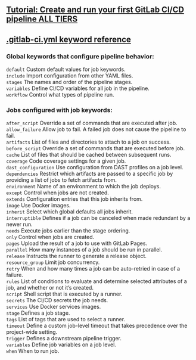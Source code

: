 ## [Tutorial: Create and run your first GitLab CI/CD pipeline ALL TIERS](https://docs.gitlab.com/ee/ci/quick_start/)
## [.gitlab-ci.yml keyword reference](https://docs.gitlab.com/ee/ci/yaml/index.html)


### Global keywords that configure pipeline behavior:

`default`	Custom default values for job keywords.\
`include`	Import configuration from other YAML files.\
`stages`	The names and order of the pipeline stages.\
`variables`	Define CI/CD variables for all job in the pipeline.\
`workflow`	Control what types of pipeline run.


### Jobs configured with job keywords:

`after_script`	Override a set of commands that are executed after job.\
`allow_failure`	Allow job to fail. A failed job does not cause the pipeline to fail.\
`artifacts`	List of files and directories to attach to a job on success.\
`before_script`	Override a set of commands that are executed before job.\
`cache`	List of files that should be cached between subsequent runs.\
`coverage`	Code coverage settings for a given job.\
`dast_configuration`	Use configuration from DAST profiles on a job level.\
`dependencies`	Restrict which artifacts are passed to a specific job by providing a list of jobs to fetch artifacts from.\
`environment`	Name of an environment to which the job deploys.\
`except`	Control when jobs are not created.\
`extends`	Configuration entries that this job inherits from.\
`image`	Use Docker images.\
`inherit`	Select which global defaults all jobs inherit.\
`interruptible`	Defines if a job can be canceled when made redundant by a newer run.\
`needs`	Execute jobs earlier than the stage ordering.\
`only`	Control when jobs are created.\
`pages`	Upload the result of a job to use with GitLab Pages.\
`parallel`	How many instances of a job should be run in parallel.\
`release`	Instructs the runner to generate a release object.\
`resource_group`	Limit job concurrency.\
`retry`	When and how many times a job can be auto-retried in case of a failure.\
`rules`	List of conditions to evaluate and determine selected attributes of a job, and whether or not it’s created.\
`script`	Shell script that is executed by a runner.\
`secrets`	The CI/CD secrets the job needs.\
`services`	Use Docker services images.\
`stage`	Defines a job stage.\
`tags`	List of tags that are used to select a runner.\
`timeout`	Define a custom job-level timeout that takes precedence over the project-wide setting.\
`trigger`	Defines a downstream pipeline trigger.\
`variables`	Define job variables on a job level.\
`when`	When to run job.

